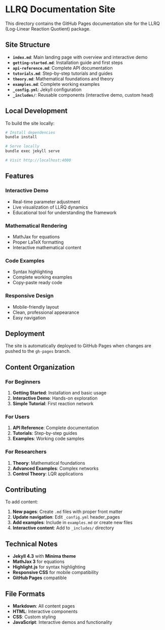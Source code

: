 # LLRQ Documentation Site

This directory contains the GitHub Pages documentation site for the LLRQ (Log-Linear Reaction Quotient) package.

## Site Structure

- **`index.md`**: Main landing page with overview and interactive demo
- **`getting-started.md`**: Installation guide and first steps
- **`api-reference.md`**: Complete API documentation
- **`tutorials.md`**: Step-by-step tutorials and guides
- **`theory.md`**: Mathematical foundations and theory
- **`examples.md`**: Complete working examples
- **`_config.yml`**: Jekyll configuration
- **`_includes/`**: Reusable components (interactive demo, custom head)

## Local Development

To build the site locally:

```bash
# Install dependencies
bundle install

# Serve locally
bundle exec jekyll serve

# Visit http://localhost:4000
```

## Features

### Interactive Demo
- Real-time parameter adjustment
- Live visualization of LLRQ dynamics
- Educational tool for understanding the framework

### Mathematical Rendering
- MathJax for equations
- Proper LaTeX formatting
- Interactive mathematical content

### Code Examples
- Syntax highlighting
- Complete working examples
- Copy-paste ready code

### Responsive Design
- Mobile-friendly layout
- Clean, professional appearance
- Easy navigation

## Deployment

The site is automatically deployed to GitHub Pages when changes are pushed to the `gh-pages` branch.

## Content Organization

### For Beginners
1. **Getting Started**: Installation and basic usage
2. **Interactive Demo**: Hands-on exploration
3. **Simple Tutorial**: First reaction network

### For Users
1. **API Reference**: Complete documentation
2. **Tutorials**: Step-by-step guides
3. **Examples**: Working code samples

### For Researchers
1. **Theory**: Mathematical foundations
2. **Advanced Examples**: Complex networks
3. **Control Theory**: LQR applications

## Contributing

To add content:

1. **New pages**: Create `.md` files with proper front matter
2. **Update navigation**: Edit `_config.yml` header_pages
3. **Add examples**: Include in `examples.md` or create new files
4. **Interactive content**: Add to `_includes/` directory

## Technical Notes

- **Jekyll 4.3** with **Minima theme**
- **MathJax 3** for equations
- **Highlight.js** for syntax highlighting
- **Responsive CSS** for mobile compatibility
- **GitHub Pages** compatible

## File Formats

- **Markdown**: All content pages
- **HTML**: Interactive components
- **CSS**: Custom styling
- **JavaScript**: Interactive demos and functionality